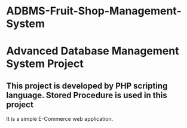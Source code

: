 # ADBMS-Fruit-Shop-Management-System
# Advanced Database Management System Project

## This project is developed by PHP scripting language. Stored Procedure is used in this project

It is a simple E-Commerce web application.

